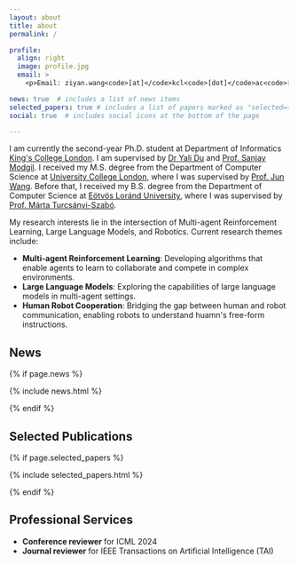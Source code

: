 ```yaml
---
layout: about
title: about
permalink: /

profile:
  align: right
  image: profile.jpg
  email: >
    <p>Email: ziyan.wang<code>[at]</code>kcl<code>[dot]</code>ac<code>[dot]</code>uk</p>

news: true  # includes a list of news items
selected_papers: true # includes a list of papers marked as "selected={true}"
social: true  # includes social icons at the bottom of the page

---
```

I am currently the second-year Ph.D. student at Department of Informatics [King's College London](https://www.kcl.ac.uk/). I am supervised by [Dr Yali Du](https://yalidu.github.io/) and [Prof. Sanjay Modgil](https://nms.kcl.ac.uk/sanjay.modgil/). I received my M.S. degree from the Department of Computer Science at [University College London](https://www.ucl.ac.uk/), where I was supervised by [Prof. Jun Wang](http://www0.cs.ucl.ac.uk/staff/jun.wang/). Before that, I received my B.S. degree from the Department of Computer Science at [Eötvös Loránd University](https://www.elte.hu/en/), where I was supervised by [Prof. Márta Turcsányi-Szabó](http://comlogo.web.elte.hu/team/tagok/cvmarta_en.html).

My research interests lie in the intersection of Multi-agent Reinforcement Learning, Large Language Models, and Robotics. Current research themes include:

- **Multi-agent Reinforcement Learning**: Developing algorithms that enable agents to learn to collaborate and compete in complex environments.
- **Large Language Models**: Exploring the capabilities of large language models in multi-agent settings.
- **Human Robot Cooperation**: Bridging the gap between human and robot communication, enabling robots to understand huamn's free-form instructions.


<div id="news" class="section_break"></div>

## News

{% if page.news %}
<!-- <div id="news" class="post"> -->
  {% include news.html %}
<!-- </div> -->
{% endif %}

<div id="publications" class="section_break"></div>

## Selected Publications

{% if page.selected_papers %}
<!-- <div id="publications" class="post"> -->
  {% include selected_papers.html %}
<!-- </div> -->
{% endif %}


<div id="services" class="section_break"></div>

## Professional Services

- <b>Conference reviewer</b> for ICML 2024
- <b>Journal reviewer</b> for IEEE Transactions on Artificial Intelligence (TAI)

